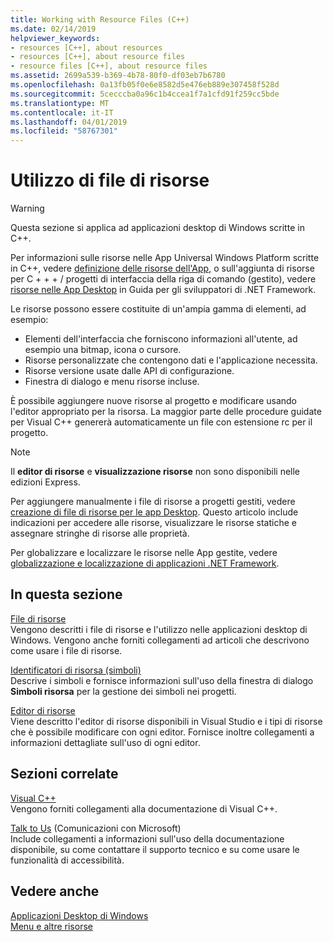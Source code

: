 ```yaml
---
title: Working with Resource Files (C++)
ms.date: 02/14/2019
helpviewer_keywords:
- resources [C++], about resources
- resources [C++], about resource files
- resource files [C++], about resource files
ms.assetid: 2699a539-b369-4b78-80f0-df03eb7b6780
ms.openlocfilehash: 0a13fb05f0e6e8582d5e476eb889e307458f528d
ms.sourcegitcommit: 5cecccba0a96c1b4ccea1f7a1cfd91f259cc5bde
ms.translationtype: MT
ms.contentlocale: it-IT
ms.lasthandoff: 04/01/2019
ms.locfileid: "58767301"
---
```

# <a name="working-with-resource-files"></a>Utilizzo di file di risorse

> [!WARNING]
> Questa sezione si applica ad applicazioni desktop di Windows scritte in C++.
>
> Per informazioni sulle risorse nelle App Universal Windows Platform scritte in C++, vedere [definizione delle risorse dell'App](/windows/uwp/app-resources/), o sull'aggiunta di risorse per C + + + / progetti di interfaccia della riga di comando (gestito), vedere [risorse nelle App Desktop](/dotnet/framework/resources/index) in Guida per gli sviluppatori di .NET Framework.

Le risorse possono essere costituite di un'ampia gamma di elementi, ad esempio:

- Elementi dell'interfaccia che forniscono informazioni all'utente, ad esempio una bitmap, icona o cursore.
- Risorse personalizzate che contengono dati e l'applicazione necessita.
- Risorse versione usate dalle API di configurazione.
- Finestra di dialogo e menu risorse incluse.

È possibile aggiungere nuove risorse al progetto e modificare usando l'editor appropriato per la risorsa. La maggior parte delle procedure guidate per Visual C++ genererà automaticamente un file con estensione rc per il progetto.

> [!NOTE]
> Il **editor di risorse** e **visualizzazione risorse** non sono disponibili nelle edizioni Express.

Per aggiungere manualmente i file di risorse a progetti gestiti, vedere [creazione di file di risorse per le app Desktop](/dotnet/framework/resources/creating-resource-files-for-desktop-apps). Questo articolo include indicazioni per accedere alle risorse, visualizzare le risorse statiche e assegnare stringhe di risorse alle proprietà.

Per globalizzare e localizzare le risorse nelle App gestite, vedere [globalizzazione e localizzazione di applicazioni .NET Framework](/dotnet/standard/globalization-localization/index).

## <a name="in-this-section"></a>In questa sezione

[File di risorse](../windows/resource-files-visual-studio.md)<br/>
Vengono descritti i file di risorse e l'utilizzo nelle applicazioni desktop di Windows. Vengono anche forniti collegamenti ad articoli che descrivono come usare i file di risorse.

[Identificatori di risorsa (simboli)](../windows/symbols-resource-identifiers.md)<br/>
Descrive i simboli e fornisce informazioni sull'uso della finestra di dialogo **Simboli risorsa** per la gestione dei simboli nei progetti.

[Editor di risorse](../windows/resource-editors.md)<br/>
Viene descritto l'editor di risorse disponibili in Visual Studio e i tipi di risorse che è possibile modificare con ogni editor. Fornisce inoltre collegamenti a informazioni dettagliate sull'uso di ogni editor.

## <a name="related-sections"></a>Sezioni correlate

[Visual C++](../overview/visual-cpp-in-visual-studio.md)<br/>
Vengono forniti collegamenti alla documentazione di Visual C++.

[Talk to Us](/visualstudio/ide/talk-to-us) (Comunicazioni con Microsoft)<br/>
Include collegamenti a informazioni sull'uso della documentazione disponibile, su come contattare il supporto tecnico e su come usare le funzionalità di accessibilità.

## <a name="see-also"></a>Vedere anche

[Applicazioni Desktop di Windows](../windows/windows-desktop-applications-cpp.md)<br/>
[Menu e altre risorse](https://msdn.microsoft.com/library/windows/desktop/ms632583.aspx)
